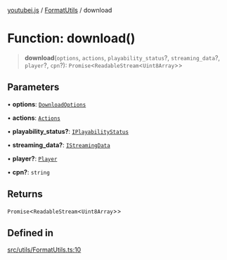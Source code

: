 [youtubei.js](../../../README.md) / [FormatUtils](../README.md) / download

# Function: download()

> **download**(`options`, `actions`, `playability_status`?, `streaming_data`?, `player`?, `cpn`?): `Promise`\<`ReadableStream`\<`Uint8Array`\>\>

## Parameters

• **options**: [`DownloadOptions`](../../Types/interfaces/DownloadOptions.md)

• **actions**: [`Actions`](../../../classes/Actions.md)

• **playability\_status?**: [`IPlayabilityStatus`](../../APIResponseTypes/interfaces/IPlayabilityStatus.md)

• **streaming\_data?**: [`IStreamingData`](../../APIResponseTypes/interfaces/IStreamingData.md)

• **player?**: [`Player`](../../../classes/Player.md)

• **cpn?**: `string`

## Returns

`Promise`\<`ReadableStream`\<`Uint8Array`\>\>

## Defined in

[src/utils/FormatUtils.ts:10](https://github.com/LuanRT/YouTube.js/blob/4729016fb98e7045ee4043857be7eef780c01e35/src/utils/FormatUtils.ts#L10)

